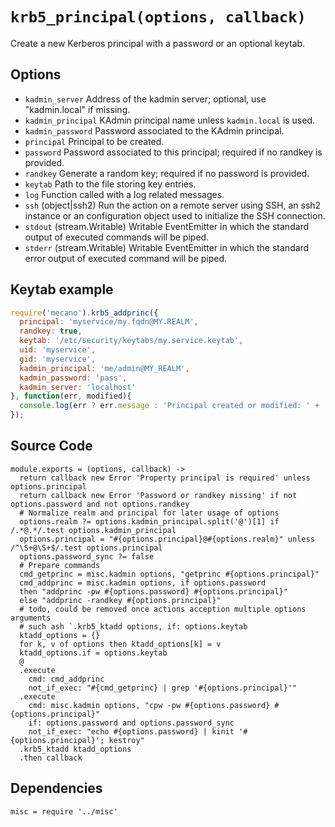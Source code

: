 
# `krb5_principal(options, callback)`

Create a new Kerberos principal with a password or an optional keytab.

## Options

*   `kadmin_server`
    Address of the kadmin server; optional, use "kadmin.local" if missing.
*   `kadmin_principal`
    KAdmin principal name unless `kadmin.local` is used.
*   `kadmin_password`
    Password associated to the KAdmin principal.
*   `principal`
    Principal to be created.
*   `password`
    Password associated to this principal; required if no randkey is
    provided.
*   `randkey`
    Generate a random key; required if no password is provided.
*   `keytab`
    Path to the file storing key entries.
*   `log`
    Function called with a log related messages.
*   `ssh` (object|ssh2)
    Run the action on a remote server using SSH, an ssh2 instance or an
    configuration object used to initialize the SSH connection.
*   `stdout` (stream.Writable)
    Writable EventEmitter in which the standard output of executed commands will
    be piped.
*   `stderr` (stream.Writable)
    Writable EventEmitter in which the standard error output of executed command
    will be piped.

## Keytab example

```js
require('mecano').krb5_addprinc({
  principal: 'myservice/my.fqdn@MY.REALM',
  randkey: true,
  keytab: '/etc/security/keytabs/my.service.keytab',
  uid: 'myservice',
  gid: 'myservice',
  kadmin_principal: 'me/admin@MY_REALM',
  kadmin_password: 'pass',
  kadmin_server: 'localhost'
}, function(err, modified){
  console.log(err ? err.message : 'Principal created or modified: ' + !!modified);
});
```

## Source Code

    module.exports = (options, callback) ->
      return callback new Error 'Property principal is required' unless options.principal
      return callback new Error 'Password or randkey missing' if not options.password and not options.randkey
      # Normalize realm and principal for later usage of options
      options.realm ?= options.kadmin_principal.split('@')[1] if /.*@.*/.test options.kadmin_principal
      options.principal = "#{options.principal}@#{options.realm}" unless /^\S+@\S+$/.test options.principal
      options.password_sync ?= false
      # Prepare commands
      cmd_getprinc = misc.kadmin options, "getprinc #{options.principal}"
      cmd_addprinc = misc.kadmin options, if options.password
      then "addprinc -pw #{options.password} #{options.principal}"
      else "addprinc -randkey #{options.principal}"
      # todo, could be removed once actions acception multiple options arguments
      # such ash `.krb5_ktadd options, if: options.keytab
      ktadd_options = {}
      for k, v of options then ktadd_options[k] = v
      ktadd_options.if = options.keytab
      @
      .execute
        cmd: cmd_addprinc
        not_if_exec: "#{cmd_getprinc} | grep '#{options.principal}'"
      .execute
        cmd: misc.kadmin options, "cpw -pw #{options.password} #{options.principal}"
        if: options.password and options.password_sync
        not_if_exec: "echo #{options.password} | kinit '#{options.principal}'; kestroy"
      .krb5_ktadd ktadd_options
      .then callback

## Dependencies

    misc = require '../misc'
